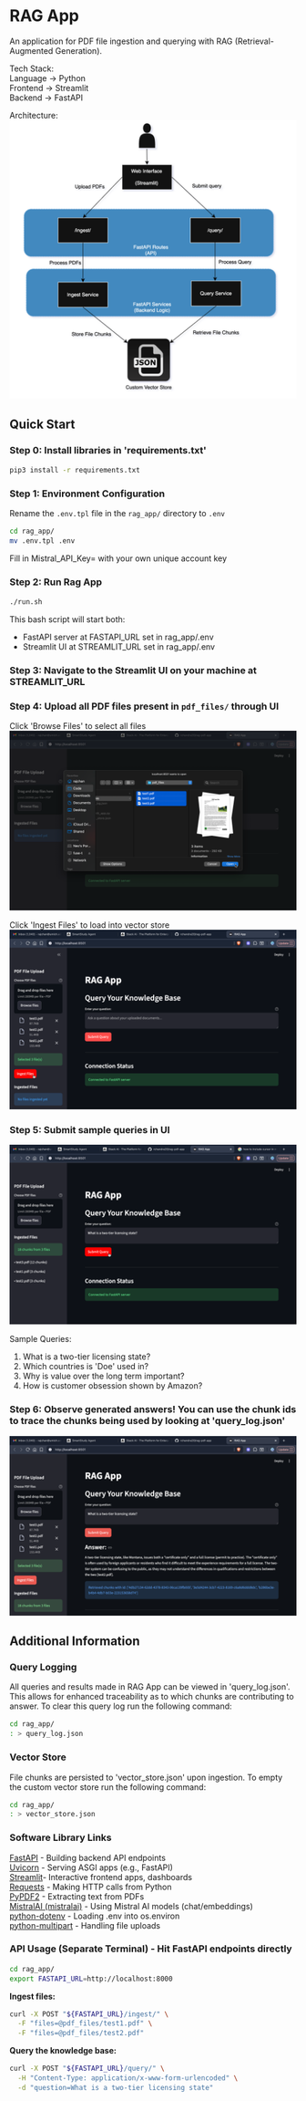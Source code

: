 # RAG App

An application for PDF file ingestion and querying with RAG (Retrieval-Augmented Generation).

Tech Stack:  
Language -> Python  
Frontend -> Streamlit  
Backend -> FastAPI

Architecture:
![RAG App Architecture](assets/arch.png)

## Quick Start


### Step 0: Install libraries in 'requirements.txt'

```bash
pip3 install -r requirements.txt
```

### Step 1: Environment Configuration

Rename the `.env.tpl` file in the `rag_app/` directory to `.env`
```bash
cd rag_app/
mv .env.tpl .env
```
Fill in Mistral_API_Key= with your own unique account key

### Step 2: Run Rag App
```bash
./run.sh
```

This bash script will start both:
- FastAPI server at FASTAPI_URL set in rag_app/.env
- Streamlit UI at STREAMLIT_URL set in rag_app/.env

### Step 3: Navigate to the Streamlit UI on your machine at STREAMLIT_URL

### Step 4: Upload all PDF files present in `pdf_files/` through UI

Click 'Browse Files' to select all files
![PDF Upload](assets/pdf_upload.png)

Click 'Ingest Files' to load into vector store
![File Ingestion](assets/ingest_files.png)

### Step 5: Submit sample queries in UI
![Query Submission](assets/query_submit.png)

Sample Queries:
1. What is a two-tier licensing state?
2. Which countries is 'Doe' used in?
3. Why is value over the long term important?
4. How is customer obsession shown by Amazon?

### Step 6: Observe generated answers! You can use the chunk ids to trace the chunks being used by looking at 'query_log.json'

![Generated Answer](assets/generated_answer.png)


## Additional Information


### Query Logging

All queries and results made in RAG App can be viewed in 'query_log.json'. This allows for
enhanced traceability as to which chunks are contributing to answer. To clear this query log
run the following command:

```bash
cd rag_app/
: > query_log.json
```

### Vector Store

File chunks are persisted to 'vector_store.json' upon ingestion. To empty the custom vector
store run the following command:

```bash
cd rag_app/
: > vector_store.json
```

### Software Library Links
[FastAPI](https://fastapi.tiangolo.com/) - Building backend API endpoints  
[Uvicorn](https://www.uvicorn.org/) - Serving ASGI apps (e.g., FastAPI)  
[Streamlit](https://streamlit.io/)- Interactive frontend apps, dashboards  
[Requests](https://requests.readthedocs.io/en/latest/) - Making HTTP calls from Python  
[PyPDF2](https://pypi.org/project/PyPDF2/) - Extracting text from PDFs  
[MistralAI (mistralai)](https://github.com/mistralai/client-python) - Using Mistral AI models (chat/embeddings)  
[python-dotenv](https://pypi.org/project/python-dotenv/) - Loading .env into os.environ  
[python-multipart](https://pypi.org/project/python-multipart/) - Handling file uploads  


### API Usage (Separate Terminal) - Hit FastAPI endpoints directly

```bash
cd rag_app/
export FASTAPI_URL=http://localhost:8000
```

**Ingest files:**
```bash
curl -X POST "${FASTAPI_URL}/ingest/" \
  -F "files=@pdf_files/test1.pdf" \
  -F "files=@pdf_files/test2.pdf"
```

**Query the knowledge base:**
```bash
curl -X POST "${FASTAPI_URL}/query/" \
  -H "Content-Type: application/x-www-form-urlencoded" \
  -d "question=What is a two-tier licensing state"
```
